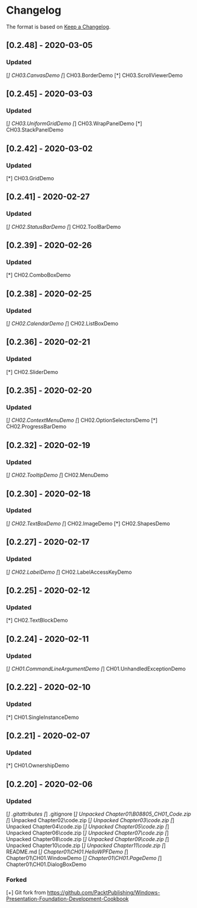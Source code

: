 # Changelog

The format is based on [Keep a Changelog](https://keepachangelog.com/en/1.0.0/).

## [0.2.48] - 2020-03-05
### Updated
  [*] CH03.CanvasDemo
  [*] CH03.BorderDemo
  [*] CH03.ScrollViewerDemo

## [0.2.45] - 2020-03-03
### Updated
  [*] CH03.UniformGridDemo
  [*] CH03.WrapPanelDemo
  [*] CH03.StackPanelDemo

## [0.2.42] - 2020-03-02
### Updated
  [*] CH03.GridDemo

## [0.2.41] - 2020-02-27
### Updated
  [*] CH02.StatusBarDemo
  [*] CH02.ToolBarDemo

## [0.2.39] - 2020-02-26
### Updated
  [*] CH02.ComboBoxDemo

## [0.2.38] - 2020-02-25
### Updated
  [*] CH02.CalendarDemo
  [*] CH02.ListBoxDemo

## [0.2.36] - 2020-02-21
### Updated
  [*] CH02.SliderDemo

## [0.2.35] - 2020-02-20
### Updated
  [*] CH02.ContextMenuDemo
  [*] CH02.OptionSelectorsDemo
  [*] CH02.ProgressBarDemo

## [0.2.32] - 2020-02-19
### Updated
  [*] CH02.TooltipDemo
  [*] CH02.MenuDemo

## [0.2.30] - 2020-02-18
### Updated
  [*] CH02.TextBoxDemo
  [*] CH02.ImageDemo
  [*] CH02.ShapesDemo

## [0.2.27] - 2020-02-17
### Updated
  [*] CH02.LabelDemo
  [*] CH02.LabelAccessKeyDemo

## [0.2.25] - 2020-02-12
### Updated
  [*] CH02.TextBlockDemo

## [0.2.24] - 2020-02-11
### Updated
  [*] CH01.CommandLineArgumentDemo
  [*] CH01.UnhandledExceptionDemo

## [0.2.22] - 2020-02-10
### Updated
  [*] CH01.SingleInstanceDemo

## [0.2.21] - 2020-02-07
### Updated
  [*] CH01.OwnershipDemo

## [0.2.20] - 2020-02-06
### Updated
  [*] .gitattributes
  [*] .gitignore
  [*] Unpacked Chapter01\B08805_CH01_Code.zip
  [*] Unpacked Chapter02\code.zip
  [*] Unpacked Chapter03\code.zip
  [*] Unpacked Chapter04\code.zip
  [*] Unpacked Chapter05\code.zip
  [*] Unpacked Chapter06\code.zip
  [*] Unpacked Chapter07\code.zip
  [*] Unpacked Chapter08\code.zip
  [*] Unpacked Chapter09\code.zip
  [*] Unpacked Chapter10\code.zip
  [*] Unpacked Chapter11\code.zip
  [*] README.md
  [*] Chapter01\CH01.HelloWPFDemo
  [*] Chapter01\CH01.WindowDemo
  [*] Chapter01\CH01.PageDemo
  [*] Chapter01\CH01.DialogBoxDemo
### Forked
  [+] Git fork from https://github.com/PacktPublishing/Windows-Presentation-Foundation-Development-Cookbook

